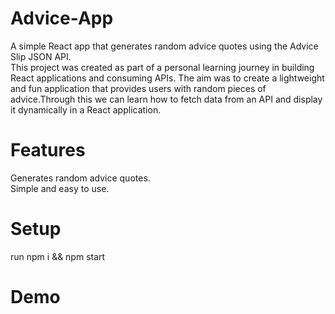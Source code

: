 # Advice-App 
A simple React app that generates random advice quotes using the Advice Slip JSON API.  
This project was created as part of a personal learning journey in building React applications and consuming APIs. The aim was to create a lightweight and fun application that provides users with random pieces of advice.Through this we can learn how to fetch data from an API and display it dynamically in a React application.

# Features 
Generates random advice quotes.  
Simple and easy to use. 

# Setup
run npm i && npm start 

# Demo
